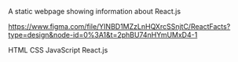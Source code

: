 A static webpage showing information about React.js

https://www.figma.com/file/YINBD1MZzLnHQXrcSSnjtC/ReactFacts?type=design&node-id=0%3A1&t=2phBU74nHYmUMxD4-1

HTML
CSS
JavaScript
React.js
